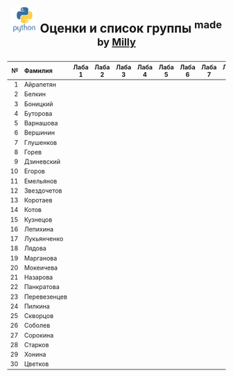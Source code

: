 <div id="header" align="center">
  <div id="main">
<h1> <img src="https://github.com/devicons/devicon/blob/master/icons/python/python-original-wordmark.svg"  title="Python" alt="Python" width="60" height="60"/> Оценки и список группы <sup> made by <a href="https://github.com/Lyric-Meow/">Milly</a> </sup> </h1>
  </div>
  
| **№**	| **Фамилия**  	| **Лаба 1** 	| **Лаба 2** 	| **Лаба 3** 	| **Лаба 4** 	| **Лаба 5** 	| **Лаба 6** 	| **Лаба 7** 	| **Лаба 8** 	| **Лаба 9** 	| **Лаба 10** |
|------:	|:--------------|:----------:	|:----------:	|:----------:	|:----------:	|:----------:	|:----------:	|:----------:	|:----------:	|:----------:	|:----------:	|
|     1 	| Айрапетян     |            	|            	|            	|            	|            	|            	|            	|            	|            	|            	|
|     2 	| Белкин     	|            	|            	|            	|            	|            	|            	|            	|            	|            	|            	|
|     3 	| Боницкий     	|            	|            	|            	|            	|            	|            	|            	|            	|            	|            	|
|     4 	| Буторова      	|            	|            	|            	|            	|            	|            	|            	|            	|            	|            	|
|     5 	| Варнашова     	|            	|            	|            	|            	|            	|            	|            	|            	|            	|            	|
|     6 	| Вершинин   	|            	|            	|            	|            	|            	|            	|            	|            	|            	|            	|
|     7 	| Глушенков      	|            	|            	|            	|            	|            	|            	|            	|            	|            	|            	|
|     8 	| Горев         	|            	|            	|            	|            	|            	|            	|            	|            	|            	|            	|
|     9 	| Дзиневский       	|            	|            	|            	|            	|            	|            	|            	|            	|            	|            	|
|    10 	| Егоров       	|            	|            	|            	|            	|            	|            	|            	|            	|            	|            	|
|    11 	| Емельянов    	|            	|            	|            	|            	|            	|            	|            	|            	|            	|            	|
|    12 	| Звездочетов       	|            	|            	|            	|            	|            	|            	|            	|            	|            	|            	|
|    13 	| Коротаев      	|            	|            	|            	|            	|            	|            	|            	|            	|            	|            	|
|    14 	| Котов      	|            	|            	|            	|            	|            	|            	|            	|            	|            	|            	|
|    15 	| Кузнецов      	|            	|            	|            	|            	|            	|            	|            	|            	|            	|            	|
|    16 	| Лепихина      	|            	|            	|            	|            	|            	|            	|            	|            	|            	|            	|
|    17 	| Лукьянченко    	|            	|            	|            	|            	|            	|            	|            	|            	|            	|            	|
|    18 	| Лядова       |            	|            	|            	|            	|            	|            	|            	|            	|            	|            	|
|    19 	| Марганова        	|            	|            	|            	|            	|            	|            	|            	|            	|            	|            	|
|    20 	| Мокеичева      	|            	|            	|            	|            	|            	|            	|            	|            	|            	|            	|
|    21 	| Назарова      	|            	|            	|            	|            	|            	|            	|            	|            	|            	|            	|
|    22 	| Панкратова      	|            	|            	|            	|            	|            	|            	|            	|            	|            	|            	|
|    23 	| Перевезенцев     	|            	|            	|            	|            	|            	|            	|            	|            	|            	|            	|
|    24 	| Пилкина        |           	|            	|            	|            	|            	|            	|            	|            	|            	|            	|
|    25 	| Скворцов     	|            	|            	|            	|            	|            	|            	|            	|            	|            	|            	|
|    26 	| Соболев      	|            	|            	|            	|            	|            	|            	|            	|            	|            	|            	|
|    27 	| Сорокина 	|            	|            	|            	|            	|            	|            	|            	|            	|            	|            	|
|    28 	| Старков     	|            	|            	|            	|            	|            	|            	|            	|            	|            	|            	|
|    29 	| Хонина     	|            	|            	|            	|            	|            	|            	|            	|            	|            	|            	|
|    30 	| Цветков     	|            	|            	|            	|            	|            	|            	|            	|            	|            	|            	|
</div>
